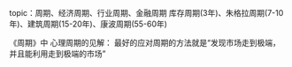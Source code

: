 topic：周期、经济周期、行业周期、金融周期
库存周期(3年)、朱格拉周期(7-10年)、建筑周期(15-20年)、康波周期(55-60年)

《周期》中
心理周期的见解：
最好的应对周期的方法就是“发现市场走到极端，并且能利用走到极端的市场”